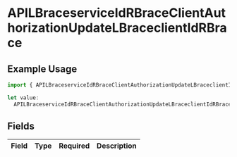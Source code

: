 # APILBraceserviceIdRBraceClientAuthorizationUpdateLBraceclientIdRBrace

## Example Usage

```typescript
import { APILBraceserviceIdRBraceClientAuthorizationUpdateLBraceclientIdRBrace } from "authlete-2/models";

let value:
  APILBraceserviceIdRBraceClientAuthorizationUpdateLBraceclientIdRBrace = {};
```

## Fields

| Field       | Type        | Required    | Description |
| ----------- | ----------- | ----------- | ----------- |